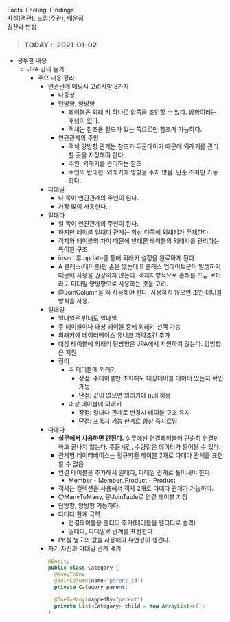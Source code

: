 Facts, Feeling, Findings  
사실(객관), 느낌(주관), 배운점  
칭찬과 반성

> ### TODAY :: 2021-01-02

* 공부한 내용
    * JPA 강의 듣기
      - 주요 내용 정리
        - 연관관계 매핑시 고려사항 3가지
          - 다중성
          - 단방향, 양방향
            - 테이블은 외래 키 하나로 양쪽을 조인할 수 있다. 방향이라는 개념이 없다.
            - 객체는 참조용 필드가 있는 쪽으로만 참조가 가능하다.
          - 연관관계의 주인
            - 객체 양방향 관계는 참조가 두군데이기 때문에 외래키를 관리할 곳을 지정해야 한다.
            - 주인: 외래키를 관리하는 참조
            - 주인의 반대편: 외래키에 영향을 주지 않음. 단순 조회만 가능하다.
        - 다대일
          - 다 쪽이 연관관계의 주인이 된다.
          - 가장 많이 사용한다.
        - 일대다
          - 일 쪽이 연관관계의 주인이 된다.
          - 하지만 테이블 일대다 관계는 항상 다쪽에 외래키가 존재한다.
          - 객체와 테이블의 차이 때문에 반대편 테이블의 외래키를 관리하는 특이한 구조
          - insert 후 update를 통해 외래키 설정을 완료하게 된다.
          - A 클래스(테이블)만 손을 댔는데 B 클래스 업데이트문이 발생하기 때문에 사용을 권장하지 않는다. 객체지향적으로 손해를 조금 보더라도 다대일 양방향으로 사용하는 것을 고려.
          - @JoinColumn을 꼭 사용해야 한다. 사용하지 않으면 조인 테이블 방식을 사용.
        - 일대일
          - 일대일은 반대도 일대일
          - 주 테이블이나 대상 테이블 중에 외래키 선택 가능
          - 외래키에 데이터베이스 유니크 제약조건 추가
          - 대상 테이블에 외래키 단방향은 JPA에서 지원하지 않는다. 양방향은 지원
          - 정리
              - 주 테이블에 외래키
                  - 장점: 주테이블만 조회해도 대상테이블 데이터 있는지 확인 가능
                  - 단점: 값이 없으면 외래키에 null 허용
              - 대상 테이블에 외래키
                  - 장점: 일대다 관계로 변경시 테이블 구조 유지
                  - 단점: 프록시 기능 한계로 항상 즉시로딩
        - 다대다
          - **실무에서 사용하면 안된다.** 실무에선 연결테이블이 단순히 연결만 하고 끝나지 않는다. 주문시간, 수량같은 데이터가 들어올 수 있다.
          - 관계형 데이터베이스는 정규화된 테이블 2개로 다대다 관계를 표현할 수 없음
          - 연결 테이블을 추가해서 일대다, 다대일 관계로 풀어내야 한다.
            - Member - Member_Product - Product
          - 객체는 컬렉션을 사용해서 객체 2개로 다대다 관계가 가능하다.
          - @ManyToMany, @JoinTable로 연결 테이블 지정
          - 단방향, 양방향 가능하다.
          - 다대다 한계 극복
              - 연결테이블용 엔티티 추가(테이블을 엔티티로 승격)
              - 일대다, 다대일로 관계를 표현한다.
          - PK를 별도의 값을 사용해야 유연성이 생긴다.
        - 자기 자신과 다대일 관계 맺기
          ```java
          @Entity
          public class Category {
            @ManyToOne
            @JoinColumn(name="parent_id")
            private Category parent;

            @OneToMany(mappedBy="parent")
            private List<Category> child = new ArrayList<>();
          }
          ```
